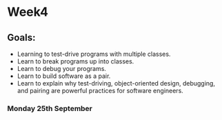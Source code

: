 <h1>Week4</h1>

<h2>Goals:</h2>

- Learning to test-drive programs with multiple classes.
- Learn to break programs up into classes.
- Learn to debug your programs.
- Learn to build software as a pair.
- Learn to explain why test-driving, object-oriented design, debugging, and pairing are powerful practices for software engineers.

<h3>Monday 25th September</h3>

